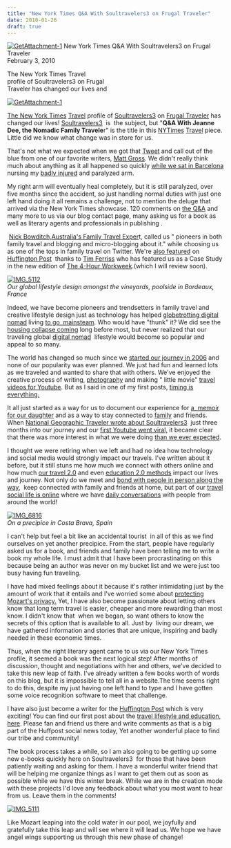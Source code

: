 ```yaml
---
title: "New York Times Q&A With Soultravelers3 on Frugal Traveler"
date: 2010-01-26
draft: true
---
```


 [![GetAttachment-1](https://pub-ac94b3f306b24c0dba4238943c97f2e1.r2.dev/6a00e5502a950788330120a8107082970b.jpg)](https://pub-ac94b3f306b24c0dba4238943c97f2e1.r2.dev/6a00e5502a950788330120a8107082970b.jpg-pi) New York Times Q&A With Soultravelers3 on Frugal Traveler  
February 3, 2010

The New York Times Travel  
profile of Soultravelers3 on Frugal  
Traveler has changed our lives and

<!--more-->

[![GetAttachment-1](https://pub-ac94b3f306b24c0dba4238943c97f2e1.r2.dev/6a00e5502a95078833012877137811970c.jpg)](https://pub-ac94b3f306b24c0dba4238943c97f2e1.r2.dev/6a00e5502a95078833012877137811970c.jpg-pi)  

[The New York Times](http://www.nytimes.com/) [Travel](http://travel.nytimes.com/) profile of [Soultravelers3](http://frugaltraveler.blogs.nytimes.com/2009/11/11/qa-with-jeanne-dee-the-nomadic-family-traveler/) on [Frugal Traveler](http://frugaltraveler.blogs.nytimes.com/) has changed our lives! [Soultravelers3](https://pub-ac94b3f306b24c0dba4238943c97f2e1.r2.dev/blog-index.html)  is  the subject, but "**Q&A With Jeanne Dee, the Nomadic Family Travele**r" is the title in this [NYTimes](http://twitter.com/nytimes) [Travel](http://travel.nytimes.com/) piece. Little did we know what change was in store for us.

That's not what we expected when we got that [Tweet](http://twitter.com/soultravelers3) and call out of the blue from one of our favorite writers, [Matt Gross](http://frugaltraveler.blogs.nytimes.com/). We didn't really think much about anything as it all happened so quickly [while we sat in Barcelona](https://pub-ac94b3f306b24c0dba4238943c97f2e1.r2.dev/2009/11/lifestyle-design-a-winter-in-spain-extendedtravel-digitalnomad-miniretirement-4hww-travel.html#more) nursing my [badly injured](https://pub-ac94b3f306b24c0dba4238943c97f2e1.r2.dev/2009/09/-a-travelers-tragic-tale-handling-travel-disasters-medical-emergency-.html) and paralyzed arm.

My right arm will eventually heal completely, but it is still paralyzed, over five months since the accident, so just handling normal duties with just one left hand doing it all remains a challenge, not to mention the deluge that arrived via the New York Times showcase. 120 comments on [the Q&A](http://frugaltraveler.blogs.nytimes.com/2009/11/11/qa-with-jeanne-dee-the-nomadic-family-traveler/) and many more to us via our blog contact page, many asking us for a book as well as literary agents and professionals in publishing .

 [Nick Bowditch,Australia's Family Travel Exper](http://nickbowditchtravel.com/family-travel-twitter)t, called us " pioneers in both family travel and blogging and micro-blogging about it." while choosing us as one of the tops in family travel on Twitter. We're [also featured](http://www.huffingtonpost.com/tim-ferriss/cold-remedy-18-real-world_b_415900.html) on [Huffington Post](http://www.huffingtonpost.com/)  thanks to [Tim Ferriss](http://www.fourhourworkweek.com/blog/) who has featured us as a Case Study in the new edition of [The 4-Hour Workweek](http://www.fourhourworkweek.com/).(which I will review soon).

[![IMG_5112](https://pub-ac94b3f306b24c0dba4238943c97f2e1.r2.dev/6a00e5502a950788330128775915f3970c.jpg)](https://pub-ac94b3f306b24c0dba4238943c97f2e1.r2.dev/6a00e5502a950788330128775915f3970c.jpg-pi)  
_Our global lifestyle design amongst the vineyards, poolside in Bordeaux, France_  

Indeed, we have become pioneers and trendsetters in family travel and creative lifestyle design just as technology has helped [globetrotting digital nomad](http://www.youtube.com/watch?v=sUc6vp0cJDM) living [to go  mainsteam](http://www.computerworld.com/s/article/9136154/Is_digital_nomad_living_going_mainstream_). Who would have "thunk" it? We did see the [housing collapse coming](https://pub-ac94b3f306b24c0dba4238943c97f2e1.r2.dev/2006/08/timing-is-eve-1.html) long before most, but never realized that our traveling global [digital nomad](http://www.digitalnomads.com/)  lifestyle would become so popular and appeal to so many.

The world has changed so much since we [started our journey in 2006](https://pub-ac94b3f306b24c0dba4238943c97f2e1.r2.dev/2006/08/home-and-hous-1.html) and none of our popularity was ever planned. We just had fun and learned lots as we traveled and wanted to share that with others. We've enjoyed the creative process of writing, [photography](https://pub-ac94b3f306b24c0dba4238943c97f2e1.r2.dev/photos.html) and making " little movie" [travel videos for Youtube](http://www.youtube.com/user/soultravelers3). But as I said in one of my first posts, [timing is everything.](https://pub-ac94b3f306b24c0dba4238943c97f2e1.r2.dev/2006/08/timing-is-eve-1.html)

It all just started as a way for us to document our experience for [a  memoir for our daughter](http://www.youtube.com/watch?v=wn9rDTZj-m4) and as a way to stay connected to [family](https://pub-ac94b3f306b24c0dba4238943c97f2e1.r2.dev/2007/02/worlds-best-mot.html) and friends. When [National Geographic Traveler wrote about Soultravelers3](https://pub-ac94b3f306b24c0dba4238943c97f2e1.r2.dev/2006/12/national-geogra.html#more)  just three months into our journey and our [first Youtube went viral,](http://www.youtube.com/watch?v=wn9rDTZj-m4) it became clear that there was more interest in what we were doing [than we ever expected](https://pub-ac94b3f306b24c0dba4238943c97f2e1.r2.dev/2009/04/soultravelers3-won-2-lonely-planet-travel-awards-thank-you.html). 

I thought we were retiring when we left and had no idea how technology and social media would strongly impact our travels. I've written about it before, but it still stuns me how much we connect with others online and how much [our travel 2.0](https://pub-ac94b3f306b24c0dba4238943c97f2e1.r2.dev/2009/02/twitter-travel-20.html) and even [education 2.0 methods](https://pub-ac94b3f306b24c0dba4238943c97f2e1.r2.dev/education.html) impact our lives and journey. Not only do we meet and [bond with people in person along the way](https://pub-ac94b3f306b24c0dba4238943c97f2e1.r2.dev/2007/02/marvelous-meal.html),  keep connected with family and friends at home, but part of our [travel social life is online](http://www.facebook.com/group.php?gid=23138026952#%21/pages/Soultravelers3com-Around-the-World-Family-Travel-Education-Adventure/185105005187?ref=ts) where we have [daily conversations](http://twitter.com/soultravelers3) with people from around the world!

[![IMG_6816](https://pub-ac94b3f306b24c0dba4238943c97f2e1.r2.dev/6a00e5502a9507883301287759680e970c.jpg)](https://pub-ac94b3f306b24c0dba4238943c97f2e1.r2.dev/6a00e5502a9507883301287759680e970c.jpg-pi)  
_On a precipice in Costa Brava, Spain_

I can't help but feel a bit like an accidental tourist  in all of this as we find ourselves on yet another precipice. From the start, people have regularly asked us for a book, and friends and family have been telling me to write a book my whole life. I must admit that I have been procrastinating on this because being an author was never on my bucket list and we were just too busy having fun traveling. 

I have had mixed feelings about it because it's rather intimidating just by the amount of work that it entails and I've worried some about [protecting Mozart's privacy.](https://pub-ac94b3f306b24c0dba4238943c97f2e1.r2.dev/genisis.html) Yet, I have also become passionate about letting others know that long term travel is easier, cheaper and more rewarding than most know. I didn't know that  when we began, so want others to know the secrets of this option that is available to all. Just by  living our dream, we have gathered information and stories that are unique, inspiring and badly needed in these economic times.

Thus, when the right literary agent came to us via our New York Times profile, it seemed a book was the next logical step! After months of discussion, thought and negotiations with her and others, we've decided to take this new leap of faith. I've already written a few books worth of words on this blog, but it is impossible to tell all in a website.The time seems right to do this, despite my just having one left hand to type and I have gotten some voice recognition software to meet that challenge.

I have also just become a writer for the [Huffington Post](http://Thanks%21%20The%20answer%20is%20under%20%22more%20info%22%20to%20the%20right%20of%20this%20video.%20Pachabel) which is very exciting! You can find our first post about the [travel lifestyle and education, here](http://www.huffingtonpost.com/jeanne-dee/seth-godin-linchpin-educa_b_444909.html). Please fan and friend us there and write comments as that is a big part of the Huffpost social news today, Yet another wonderful place to find our tribe and community!

The book process takes a while, so I am also going to be getting up some new e-books quickly here on Soultravelers3  for those that have been patiently waiting and asking for them. I have a wonderful writer friend that will be helping me organize things as I want to get them out as soon as possible while we have this winter break. While we are in the creation mode with these projects I'd love any feedback about what you most want to hear from us. Leave them in the comments!

[![IMG_5111](https://pub-ac94b3f306b24c0dba4238943c97f2e1.r2.dev/6a00e5502a950788330120a8579486970b.jpg)](https://pub-ac94b3f306b24c0dba4238943c97f2e1.r2.dev/6a00e5502a950788330120a8579486970b.jpg-pi)  

Like Mozart leaping into the cold water in our pool, we joyfully and gratefully take this leap and will see where it will lead us. We hope we have angel wings supporting us through this new phase of change!
